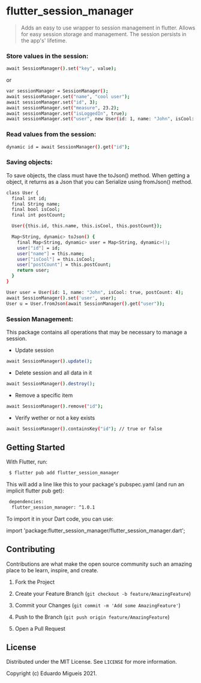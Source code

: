 # flutter_session_manager

> Adds an easy to use wrapper to session management in flutter. Allows for easy session storage and management. The session persists in the app's' lifetime.

### Store values in the session:
```sh
await SessionManager().set("key", value);
```
or
```sh
var sessionManager = SessionManager();
await sessionManager.set("name", "cool user");
await sessionManager.set("id", 3);
await sessionManager.set("measure", 23.2);
await sessionManager.set("isLoggedIn", true);
await sessionManager.set("user", new User(id: 1, name: "John", isCool: true, postCount: 4));
```

### Read values from the session:
```sh
dynamic id = await SessionManager().get("id");
```
### Saving objects:
To save objects, the class must have the toJson() method. When getting a object, it returns as a Json that you can Serialize using fromJson() method.

```sh
class User {
  final int id;
  final String name;
  final bool isCool;
  final int postCount;

  User({this.id, this.name, this.isCool, this.postCount});

  Map<String, dynamic> toJson() {
    final Map<String, dynamic> user = Map<String, dynamic>();
    user["id"] = id;
    user["name"] = this.name;
    user["isCool"] = this.isCool;
    user["postCount"] = this.postCount;
    return user;
  }
}

User user = User(id: 1, name: "John", isCool: true, postCount: 4);
await SessionManager().set('user', user);
User u = User.fromJson(await SessionManager().get("user"));
```

### Session Management:
This package contains all operations that may be necessary to manage a session.

- Update session
```sh
await SessionManager().update();
```

- Delete session and all data in it
```sh
await SessionManager().destroy();
```

- Remove a specific item
```sh
await SessionManager().remove("id");
```

- Verify wether or not a key exists
```sh
await SessionManager().containsKey("id"); // true or false
```

## Getting Started

With Flutter, run:
```sh
 $ flutter pub add flutter_session_manager
```

This will add a line like this to your package's pubspec.yaml (and run an implicit flutter pub get):
```sh
 dependencies:
  flutter_session_manager: ^1.0.1
```

To import it in your Dart code, you can use:

import 'package:flutter_session_manager/flutter_session_manager.dart';


<!-- CONTRIBUTING -->

## Contributing

  

Contributions are what make the open source community such an amazing place to be learn, inspire, and create.

  

1. Fork the Project

2. Create your Feature Branch (`git checkout -b feature/AmazingFeature`)

3. Commit your Changes (`git commit -m 'Add some AmazingFeature'`)

4. Push to the Branch (`git push origin feature/AmazingFeature`)

5. Open a Pull Request

  
  
  

<!-- LICENSE -->

## License


Distributed under the MIT License. See `LICENSE` for more information.

Copyright (c) Eduardo Migueis 2021.